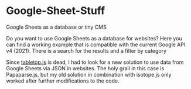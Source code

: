 # Google-Sheet-Stuff
Google Sheets as a database or tiny CMS

Do you want to use Google Sheets as a database for websites? 
Here you can find a working example that is compatible with the current Google API v4 (2021). 
There is a search for the results and a filter by category

Since <a href="">tabletop.js</a> is dead, I had to look for a new solution to use data from Google Sheets via JSON in websites. 
The holy grail in this case is Papaparse.js, but my old solution in combination with isotope.js only worked after further modifications to the code.
